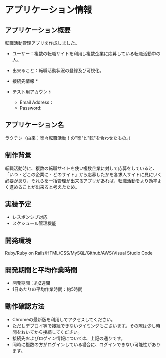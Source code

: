 # アプリケーション情報

## アプリケーション概要
転職活動管理アプリを作成しました。 
* ユーザー：複数の転職サイトを利用し複数企業に応募している転職活動中の人。
* 出来ること：転職活動状況の登録及び可視化。

* 接続先情報
  * 
* テスト用アカウント
  * Email Address：
  * Password: 

## アプリケーション名
ラクテン（由来：楽々転職活動！の"楽"と"転"を合わせたもの。）

## 制作背景
転職活動時に、複数の転職サイトを使い複数企業に対して応募をしていると、「いつ・どこの企業に・どのサイト」から応募したかを各求人サイトに見にいく必要があり、それらを一括管理が出来るアプリがあれば、転職活動をより効率よく進めることが出来ると考えたため。

## 実装予定
* レスポンシブ対応
* スケシュール管理機能

  
## 開発環境
Ruby/Ruby on Rails/HTML/CSS/MySQL/Github/AWS/Visual Studio Code

## 開発期間と平均作業時間
* 開発期間：約2週間
* 1日あたりの平均作業時間：約5時間

## 動作確認方法
* Chromeの最新版を利用してアクセスしてください。
* ただしデプロイ等で接続できないタイミングもございます。その際は少し時間をおいてから接続してください。
* 接続先およびログイン情報については、上記の通りです。
* 同時に複数の方がログインしている場合に、ログインできない可能性があります。

